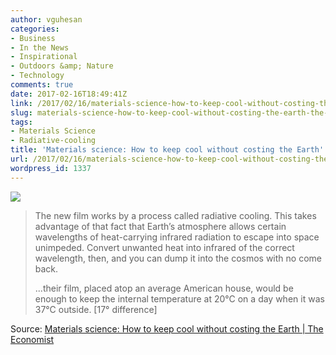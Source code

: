 ```yaml
---
author: vguhesan
categories:
- Business
- In the News
- Inspirational
- Outdoors &amp; Nature
- Technology
comments: true
date: 2017-02-16T18:49:41Z
link: /2017/02/16/materials-science-how-to-keep-cool-without-costing-the-earth-the-economist/
slug: materials-science-how-to-keep-cool-without-costing-the-earth-the-economist
tags:
- Materials Science
- Radiative-cooling
title: 'Materials science: How to keep cool without costing the Earth'
url: /2017/02/16/materials-science-how-to-keep-cool-without-costing-the-earth-the-economist/
wordpress_id: 1337
---
```


[![](/img/2017/02/20170211_stp504.jpg)](http://www.economist.com/news/science-and-technology/21716599-film-worth-watching-how-keep-cool-without-costing-earth)


<blockquote>The new film works by a process called radiative cooling. This takes advantage of that fact that Earth’s atmosphere allows certain wavelengths of heat-carrying infrared radiation to escape into space unimpeded. Convert unwanted heat into infrared of the correct wavelength, then, and you can dump it into the cosmos with no come back.

...their film, placed atop an average American house, would be enough to keep the internal temperature at 20°C on a day when it was 37°C outside. [17° difference]</blockquote>


Source: [Materials science: How to keep cool without costing the Earth | The Economist](http://www.economist.com/news/science-and-technology/21716599-film-worth-watching-how-keep-cool-without-costing-earth)
